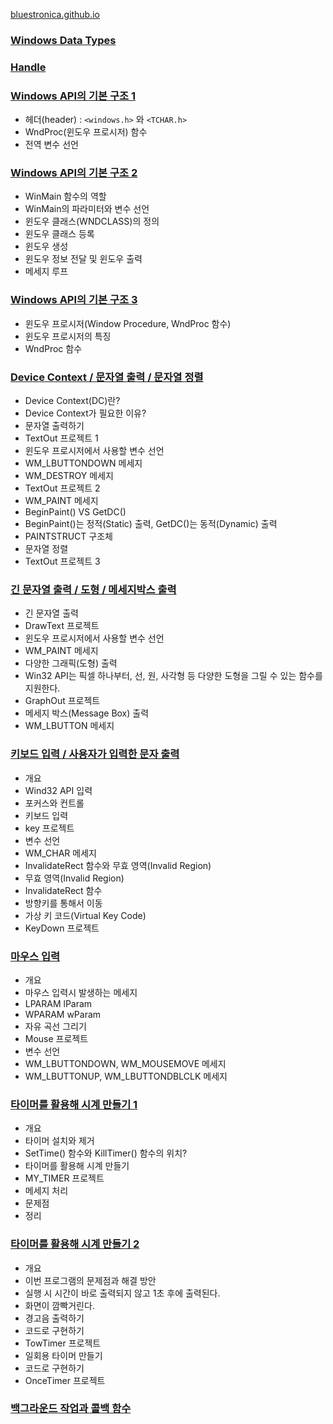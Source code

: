 [bluestronica.github.io](https://bluestronica.github.io/)

### [Windows Data Types](https://github.com/bluestronica/bluestronica.github.io/blob/main/WindowsAPI/Windows_Data_Types.md)

### [Handle](https://github.com/bluestronica/bluestronica.github.io/blob/main/WindowsAPI/Handle.md)

### [Windows API의 기본 구조 1](https://github.com/bluestronica/bluestronica.github.io/blob/main/WindowsAPI/Basic_Structures.md)
- 헤더(header) : `<windows.h>` 와 `<TCHAR.h>`
- WndProc(윈도우 프로시저) 함수
- 전역 변수 선언

### [Windows API의 기본 구조 2](https://github.com/bluestronica/bluestronica.github.io/blob/main/WindowsAPI/Basic_Structures2.md)
- WinMain 함수의 역할
- WinMain의 파라미터와 변수 선언
- 윈도우 클래스(WNDCLASS)의 정의
- 윈도우 클래스 등록
- 윈도우 생성
- 윈도우 정보 전달 및 윈도우 출력
- 메세지 루프

### [Windows API의 기본 구조 3](https://github.com/bluestronica/bluestronica.github.io/blob/main/WindowsAPI/Basic_Structures3.md)
- 윈도우 프로시저(Window Procedure, WndProc 함수)
- 윈도우 프로시저의 특징
- WndProc 함수

### [Device Context / 문자열 출력 / 문자열 정렬](https://github.com/bluestronica/bluestronica.github.io/blob/main/WindowsAPI/DC_String.md)
- Device Context(DC)란?
- Device Context가 필요한 이유?
- 문자열 출력하기
- TextOut 프로젝트 1
- 윈도우 프로시저에서 사용할 변수 선언
- WM_LBUTTONDOWN 메세지
- WM_DESTROY 메세지
- TextOut 프로젝트 2
- WM_PAINT 메세지
- BeginPaint() VS GetDC()
- BeginPaint()는 정적(Static) 출력, GetDC()는 동적(Dynamic) 출력
- PAINTSTRUCT 구조체
- 문자열 정렬
- TextOut 프로젝트 3

### [긴 문자열 출력 / 도형 / 메세지박스 출력](https://github.com/bluestronica/bluestronica.github.io/blob/main/WindowsAPI/DrawText_GraphOut_MessageBox.md)
- 긴 문자열 출력
- DrawText 프로젝트
- 윈도우 프로시저에서 사용할 변수 선언
- WM_PAINT 메세지
- 다양한 그래픽(도형) 출력
- Win32 API는 픽셀 하나부터, 선, 원, 사각형 등 다양한 도형을 그릴 수 있는 함수를 지원한다.
- GraphOut 프로젝트
- 메세지 박스(Message Box) 출력
- WM_LBUTTON 메세지

### [키보드 입력 / 사용자가 입력한 문자 출력](https://github.com/bluestronica/bluestronica.github.io/blob/main/WindowsAPI/KeyBoard.md)
- 개요
- Wind32 API 입력
- 포커스와 컨트롤
- 키보드 입력
- key 프로젝트
- 변수 선언
- WM_CHAR 메세지
- InvalidateRect 함수와 무효 영역(Invalid Region)
- 무효 영역(Invalid Region)
- InvalidateRect 함수
- 방향키를 통해서 이동
- 가상 키 코드(Virtual Key Code)
- KeyDown 프로젝트

### [마우스 입력](https://github.com/bluestronica/bluestronica.github.io/blob/main/WindowsAPI/Mouse.md)
- 개요
- 마우스 입력시 발생하는 메세지
- LPARAM lParam
- WPARAM wParam
- 자유 곡선 그리기
- Mouse 프로젝트
- 변수 선언
- WM_LBUTTONDOWN, WM_MOUSEMOVE 메세지
- WM_LBUTTONUP, WM_LBUTTONDBLCLK 메세지

### [타이머를 활용해 시계 만들기 1](https://github.com/bluestronica/bluestronica.github.io/blob/main/WindowsAPI/Timer.md)
- 개요
- 타이머 설치와 제거
- SetTime() 함수와 KillTimer() 함수의 위치?
- 타이머를 활용해 시계 만들기
- MY_TIMER 프로젝트
- 메세지 처리
- 문제점
- 정리 

### [타이머를 활용해 시계 만들기 2](https://github.com/bluestronica/bluestronica.github.io/blob/main/WindowsAPI/Timer2.md)
- 개요
- 이번 프로그램의 문제점과 해결 방안
- 실행 시 시간이 바로 출력되지 않고 1초 후에 출력된다.
- 화면이 깜빡거린다.
- 경고음 출력하기
- 코드로 구현하기
- TowTimer 프로젝트
- 일회용 타이머 만들기
- 코드로 구현하기
- OnceTimer 프로젝트


### [백그라운드 작업과 콜백 함수](https://github.com/bluestronica/bluestronica.github.io/blob/main/WindowsAPI/BackgroundTask_CallbackFunction.md)










